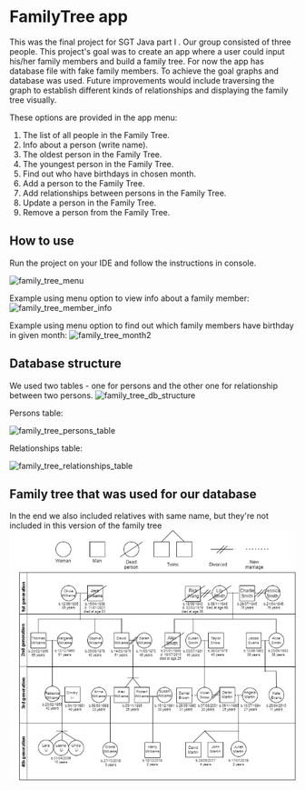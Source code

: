 # FamilyTree app

This was the final project for SGT Java part I . 
Our group consisted of three people. This project's goal was to create 
an app where a user could input his/her family members and build a 
family tree. For now the app has database file with fake family members. 
To achieve the goal graphs and database was used. Future improvements 
would include traversing the graph to establish different kinds of 
relationships and displaying the family tree visually.

These options are provided in the app menu:
1. The list of all people in the Family Tree.
2. Info about a person (write name).
3. The oldest person in the Family Tree.
4. The youngest person in the Family Tree.
5. Find out who have birthdays in chosen month.
6. Add a person to the Family Tree.
7. Add relationships between persons in the Family Tree.
8. Update a person in the Family Tree.
9. Remove a person from the Family Tree.

## How to use 
Run the project on your IDE and follow the instructions in console.

![family_tree_menu](https://user-images.githubusercontent.com/86738044/153578816-b3cbd676-fc2e-4b18-864a-feadae44d832.jpg)

Example using menu option to view info about a family member:
![family_tree_member_info](https://user-images.githubusercontent.com/86738044/153581151-dbdd3304-2e34-475a-b85f-f552ce4d61fd.jpg)

Example using menu option to find out which family members have birthday in given month:
![family_tree_month2](https://user-images.githubusercontent.com/86738044/153581150-d2be226e-6079-48b6-9023-c8166206d8a4.jpg)

## Database structure
We used two tables - one for persons and the other one for relationship between two persons.
![family_tree_db_structure](https://user-images.githubusercontent.com/86738044/153579962-70d90fc9-d433-42cd-9530-3ba1e1d21916.jpg)

Persons table: 

![family_tree_persons_table](https://user-images.githubusercontent.com/86738044/153579968-62cfacce-dedd-4d8f-b611-2c008b8f269e.jpg)

Relationships table: 

![family_tree_relationships_table](https://user-images.githubusercontent.com/86738044/153579967-4cdbc75c-478f-42dc-a581-e0004d3361a5.jpg)

## Family tree that was used for our database 
In the end we also included relatives with same name, but they're not included in this version of the family tree
![alt text](https://github.com/SantaKolosovska/FamilyTree/blob/master/family_tree.jpg)

